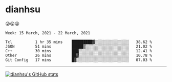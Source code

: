 
# dianhsu

:stuck_out_tongue_winking_eye::stuck_out_tongue_winking_eye::stuck_out_tongue_winking_eye:

<!--START_SECTION:waka-->
```text
Week: 15 March, 2021 - 22 March, 2021

Tcl          1 hr 35 mins    █████████▓░░░░░░░░░░░░░░░   38.62 % 
JSON         51 mins         █████▒░░░░░░░░░░░░░░░░░░░   21.02 % 
C++          30 mins         ███░░░░░░░░░░░░░░░░░░░░░░   12.41 % 
Other        26 mins         ██▓░░░░░░░░░░░░░░░░░░░░░░   10.78 % 
Git Config   17 mins         █▓░░░░░░░░░░░░░░░░░░░░░░░   07.03 % 
```
<!--END_SECTION:waka-->

---

[![dianhsu's GitHub stats](https://github-readme-stats.vercel.app/api?username=dianhsu)](https://github.com/anuraghazra/github-readme-stats)
